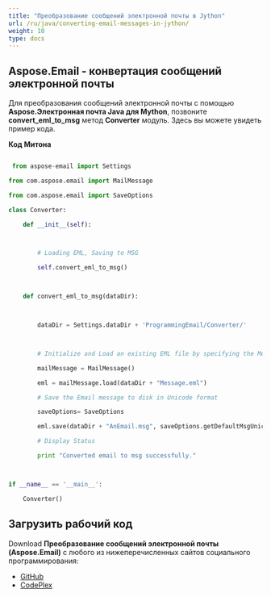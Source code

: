 ```yaml
---
title: "Преобразование сообщений электронной почты в Jython"
url: /ru/java/converting-email-messages-in-jython/
weight: 10
type: docs
---
```


## **Aspose.Email - конвертация сообщений электронной почты**
Для преобразования сообщений электронной почты с помощью **Aspose.Электронная почта Java для Mython**, позвоните **convert_eml_to_msg** метод **Converter** модуль. Здесь вы можете увидеть пример кода.

**Код Митона**

``` python

 from aspose-email import Settings

from com.aspose.email import MailMessage

from com.aspose.email import SaveOptions

class Converter:

    def __init__(self):



        # Loading EML, Saving to MSG

        self.convert_eml_to_msg()



    def convert_eml_to_msg(dataDir):



        dataDir = Settings.dataDir + 'ProgrammingEmail/Converter/'



        # Initialize and Load an existing EML file by specifying the MessageFormat

        mailMessage = MailMessage()

        eml = mailMessage.load(dataDir + "Message.eml")

        # Save the Email message to disk in Unicode format

        saveOptions= SaveOptions

        eml.save(dataDir + "AnEmail.msg", saveOptions.getDefaultMsgUnicode())

        # Display Status

        print "Converted email to msg successfully."



if __name__ == '__main__':       

    Converter()

```
## **Загрузить рабочий код**
Download **Преобразование сообщений электронной почты (Aspose.Email)** с любого из нижеперечисленных сайтов социального программирования:

- [GitHub](https://github.com/aspose-email/Aspose.Email-for-Java/releases/tag/Aspose.Email_Java_for_Jython-v1.0)
- [CodePlex](https://asposeemailjavajython.codeplex.com/releases/view/620655)

